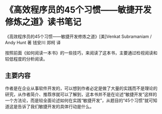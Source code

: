 # 《高效程序员的45个习惯——敏捷开发修炼之道》读书笔记

《高效程序员的45个习惯——敏捷开发修炼之道》[美]Venkat Subramaniam / Andy Hunt 著 钱安川 郑柯 译

按照前面《如何阅读一本书》的一些技巧，来阅读了这本书，主要通过检视阅读和较低程度的分析阅读。

## 主要内容

作者是在企业从事软件开发的，可以想到作者必定是做了大量的实践而不是理论的研究，从作者简介、推荐序就可以了解到，这本书并不是在论述“敏捷开发”这样的一个方法论，而是较全面论述如何在实践“敏捷开发”，从题目的“45个习惯”就可知道这是告诉了我们敏捷开发的具体行动是什么。